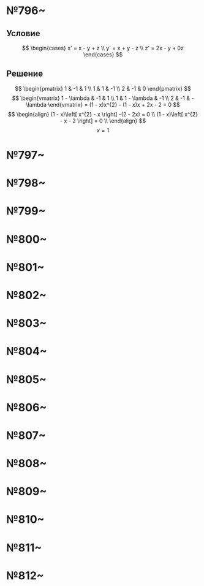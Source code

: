 # №796~
## Условие
$$
\begin{cases}
x' = x - y + z \\
y' = x + y - z \\
z' = 2x - y + 0z
\end{cases}
$$
## Решение
$$
\begin{pmatrix}
1 & -1 & 1 \\
1 & 1 & -1 \\
2 & -1 & 0
\end{pmatrix}
$$
$$
\begin{vmatrix}
1 - \lambda & -1 & 1 \\
1 & 1 - \lambda & -1 \\
2 & -1 & -\lambda
\end{vmatrix} = (1 - x)x^{2} - (1 - x)x + 2x - 2 = 0
$$
$$
\begin{align}
(1 - x)\left[ x^{2} - x \right] -(2 - 2x) = 0 \\
(1 - x)\left[ x^{2} - x - 2 \right] = 0 \\ 
\end{align}
$$
$$
x = 1
$$
# №797~
# №798~
# №799~
# №800~
# №801~
# №802~
# №803~
# №804~
# №805~
# №806~
# №807~
# №808~
# №809~
# №810~
# №811~
# №812~